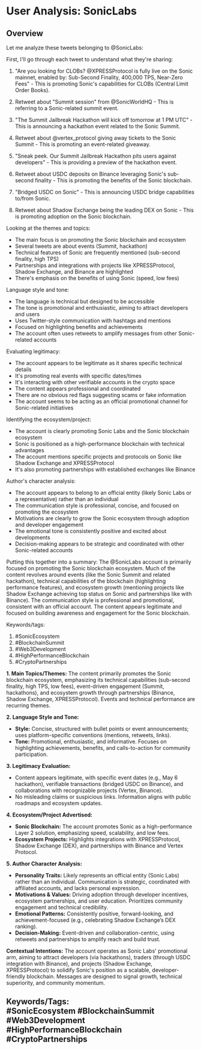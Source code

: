 # User Analysis: SonicLabs

## Overview

<think>
Let me analyze these tweets belonging to @SonicLabs:

First, I'll go through each tweet to understand what they're sharing:

1. "Are you looking for CLOBs? @XPRESSProtocol is fully live on the Sonic mainnet, enabled by: Sub-Second Finality, 400,000 TPS, Near-Zero Fees" - This is promoting Sonic's capabilities for CLOBs (Central Limit Order Books).

2. Retweet about "Summit session" from @SonicWorldHQ - This is referring to a Sonic-related summit event.

3. "The Summit Jailbreak Hackathon will kick off tomorrow at 1 PM UTC" - This is announcing a hackathon event related to the Sonic Summit.

4. Retweet about @vertex_protocol giving away tickets to the Sonic Summit - This is promoting an event-related giveaway.

5. "Sneak peek. Our Summit Jailbreak Hackathon pits users against developers" - This is providing a preview of the hackathon event.

6. Retweet about USDC deposits on Binance leveraging Sonic's sub-second finality - This is promoting the benefits of the Sonic blockchain.

7. "Bridged USDC on Sonic" - This is announcing USDC bridge capabilities to/from Sonic.

8. Retweet about Shadow Exchange being the leading DEX on Sonic - This is promoting adoption on the Sonic blockchain.

Looking at the themes and topics:
- The main focus is on promoting the Sonic blockchain and ecosystem
- Several tweets are about events (Summit, hackathon)
- Technical features of Sonic are frequently mentioned (sub-second finality, high TPS)
- Partnerships and integrations with projects like XPRESSProtocol, Shadow Exchange, and Binance are highlighted
- There's emphasis on the benefits of using Sonic (speed, low fees)

Language style and tone:
- The language is technical but designed to be accessible
- The tone is promotional and enthusiastic, aiming to attract developers and users
- Uses Twitter-style communication with hashtags and mentions
- Focused on highlighting benefits and achievements
- The account often uses retweets to amplify messages from other Sonic-related accounts

Evaluating legitimacy:
- The account appears to be legitimate as it shares specific technical details
- It's promoting real events with specific dates/times
- It's interacting with other verifiable accounts in the crypto space
- The content appears professional and coordinated
- There are no obvious red flags suggesting scams or fake information
- The account seems to be acting as an official promotional channel for Sonic-related initiatives

Identifying the ecosystem/project:
- The account is clearly promoting Sonic Labs and the Sonic blockchain ecosystem
- Sonic is positioned as a high-performance blockchain with technical advantages
- The account mentions specific projects and protocols on Sonic like Shadow Exchange and XPRESSProtocol
- It's also promoting partnerships with established exchanges like Binance

Author's character analysis:
- The account appears to belong to an official entity (likely Sonic Labs or a representative) rather than an individual
- The communication style is professional, concise, and focused on promoting the ecosystem
- Motivations are clearly to grow the Sonic ecosystem through adoption and developer engagement
- The emotional tone is consistently positive and excited about developments
- Decision-making appears to be strategic and coordinated with other Sonic-related accounts

Putting this together into a summary:
The @SonicLabs account is primarily focused on promoting the Sonic blockchain ecosystem. Much of the content revolves around events (like the Sonic Summit and related hackathon), technical capabilities of the blockchain (highlighting performance features), and ecosystem growth (mentioning projects like Shadow Exchange achieving top status on Sonic and partnerships like with Binance). The communication style is professional and promotional, consistent with an official account. The content appears legitimate and focused on building awareness and engagement for the Sonic blockchain.

Keywords/tags:
1. #SonicEcosystem
2. #BlockchainSummit
3. #Web3Development
4. #HighPerformanceBlockchain
5. #CryptoPartnerships
</think>

**1. Main Topics/Themes:**
The content primarily promotes the Sonic blockchain ecosystem, emphasizing its technical capabilities (sub-second finality, high TPS, low fees), event-driven engagement (Summit, hackathons), and ecosystem growth through partnerships (Binance, Shadow Exchange, XPRESSProtocol). Events and technical performance are recurring themes.

**2. Language Style and Tone:**
- **Style:** Concise, structured with bullet points or event announcements; uses platform-specific conventions (mentions, retweets, links).
- **Tone:** Promotional, enthusiastic, and informative. Focuses on highlighting achievements, benefits, and calls-to-action for community participation.

**3. Legitimacy Evaluation:**
- Content appears legitimate, with specific event dates (e.g., May 6 hackathon), verifiable transactions (bridged USDC on Binance), and collaborations with recognizable projects (Vertex, Binance).
- No misleading claims or suspicious links. Information aligns with public roadmaps and ecosystem updates.

**4. Ecosystem/Project Advertised:**
- **Sonic Blockchain:** The account promotes Sonic as a high-performance Layer 2 solution, emphasizing speed, scalability, and low fees.
- **Ecosystem Projects:** Highlights integrations with XPRESSProtocol, Shadow Exchange (DEX), and partnerships with Binance and Vertex Protocol.

**5. Author Character Analysis:**
- **Personality Traits:** Likely represents an official entity (Sonic Labs) rather than an individual. Communication is strategic, coordinated with affiliated accounts, and lacks personal expression.
- **Motivations & Values:** Driving adoption through developer incentives, ecosystem partnerships, and user education. Prioritizes community engagement and technical credibility.
- **Emotional Patterns:** Consistently positive, forward-looking, and achievement-focused (e.g., celebrating Shadow Exchange’s DEX ranking).
- **Decision-Making:** Event-driven and collaboration-centric, using retweets and partnerships to amplify reach and build trust.

**Contextual Intentions:**
The account operates as Sonic Labs' promotional arm, aiming to attract developers (via hackathons), traders (through USDC integration with Binance), and projects (Shadow Exchange, XPRESSProtocol) to solidify Sonic's position as a scalable, developer-friendly blockchain. Messages are designed to signal growth, technical superiority, and community momentum.

**Keywords/Tags:**  
#SonicEcosystem #BlockchainSummit #Web3Development #HighPerformanceBlockchain #CryptoPartnerships
---
